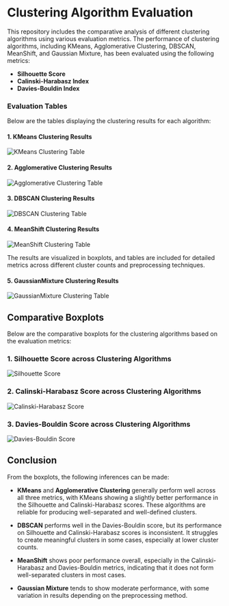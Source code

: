 # Clustering Algorithm Evaluation

This repository includes the comparative analysis of different clustering algorithms using various evaluation metrics. The performance of clustering algorithms, including KMeans, Agglomerative Clustering, DBSCAN, MeanShift, and Gaussian Mixture, has been evaluated using the following metrics:

- **Silhouette Score**
- **Calinski-Harabasz Index**
- **Davies-Bouldin Index**


### Evaluation Tables

Below are the tables displaying the clustering results for each algorithm:

#### 1. **KMeans Clustering** Results

![KMeans Clustering Table](./images/kmeans_table.png)

#### 2. **Agglomerative Clustering** Results

![Agglomerative Clustering Table](./images/agglomerative_table.png)

#### 3. **DBSCAN Clustering** Results

![DBSCAN Clustering Table](./images/dbscan_table.png)

#### 4. **MeanShift Clustering** Results

![MeanShift Clustering Table](./images/meanshift_table.png)

The results are visualized in boxplots, and tables are included for detailed metrics across different cluster counts and preprocessing techniques.

#### 5. **GaussianMixture Clustering** Results

![GaussianMixture Clustering Table](./images/gaussian_mixture_table.png)

## Comparative Boxplots

Below are the comparative boxplots for the clustering algorithms based on the evaluation metrics:

### 1. Silhouette Score across Clustering Algorithms

![Silhouette Score](./images/graph_silhouette.png)

### 2. Calinski-Harabasz Score across Clustering Algorithms

![Calinski-Harabasz Score](./images/graph_calinski_harabasz.png)

### 3. Davies-Bouldin Score across Clustering Algorithms

![Davies-Bouldin Score](./images/graph_davies_bouldin.png)

## Conclusion

From the boxplots, the following inferences can be made:

- **KMeans** and **Agglomerative Clustering** generally perform well across all three metrics, with KMeans showing a slightly better performance in the Silhouette and Calinski-Harabasz scores. These algorithms are reliable for producing well-separated and well-defined clusters.
  
- **DBSCAN** performs well in the Davies-Bouldin score, but its performance on Silhouette and Calinski-Harabasz scores is inconsistent. It struggles to create meaningful clusters in some cases, especially at lower cluster counts.

- **MeanShift** shows poor performance overall, especially in the Calinski-Harabasz and Davies-Bouldin metrics, indicating that it does not form well-separated clusters in most cases.

- **Gaussian Mixture** tends to show moderate performance, with some variation in results depending on the preprocessing method.

